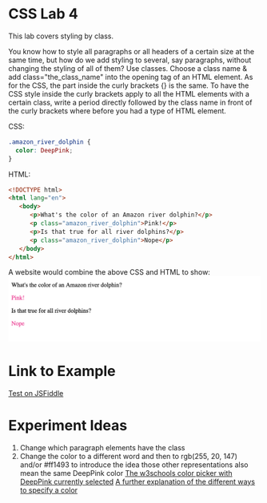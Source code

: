 # CSS Lab 4

This lab covers styling by class. 

You know how to style all paragraphs or all headers of a certain size at the same time, but how do we add styling to several, say paragraphs, without changing the styling of all of them? Use classes. Choose a class name & add class="the_class_name" into the opening tag of an HTML element. As for the CSS, the part inside the curly brackets {} is the same. To have the CSS style inside the curly brackets apply to all the HTML elements with a certain class, write a period directly followed by the class name in front of the curly brackets where before you had a type of HTML element.

CSS:
```css
.amazon_river_dolphin {
  color: DeepPink;
}
``` 

HTML:
```html
<!DOCTYPE html>
<html lang="en">
   <body>
      <p>What's the color of an Amazon river dolphin?</p>
      <p class="amazon_river_dolphin">Pink!</p>
      <p>Is that true for all river dolphins?</p>
      <p class="amazon_river_dolphin">Nope</p>
   </body>
</html>
```

A website would combine the above CSS and HTML to show:  
![HTML/CSS example of styling by class](./img/04-example_with_dolphin_class.png)

# Link to Example

[Test on JSFiddle](https://jsfiddle.net/k_staple/57v6f2ba/11/)



# Experiment Ideas
1. Change which paragraph elements have the class
2. Change the color to a different word and then to rgb(255, 20, 147) and/or #ff1493 to introduce the idea those other representations also mean the same DeepPink color
   [The w3schools color picker with DeepPink currently selected](https://www.w3schools.com/colors/colors_picker.asp?colorhex=FF1493)
   [A further explanation of the different ways to specify a color](https://www.w3schools.com/colors/default.asp)
